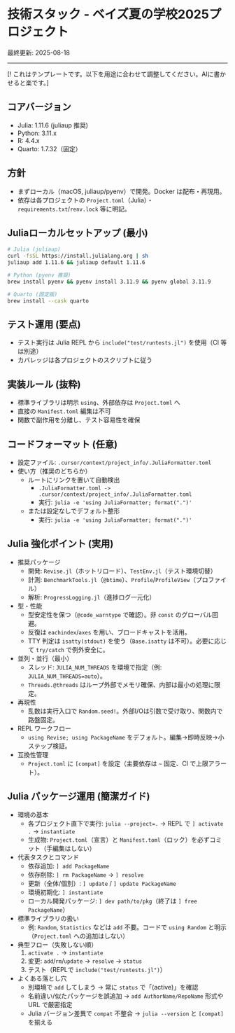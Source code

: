 # 技術スタック - ベイズ夏の学校2025プロジェクト

最終更新: 2025-08-18

----
[! これはテンプレートです。以下を用途に合わせて調整してください。AIに書かせると楽です。]

## コアバージョン
- Julia: 1.11.6 (juliaup 推奨)
- Python: 3.11.x
- R: 4.4.x
- Quarto: 1.7.32（固定）

## 方針
- まずローカル（macOS, juliaup/pyenv）で開発。Docker は配布・再現用。
- 依存は各プロジェクトの `Project.toml`（Julia）・`requirements.txt`/`renv.lock` 等に明記。

## Juliaローカルセットアップ (最小)
```bash
# Julia (juliaup)
curl -fsSL https://install.julialang.org | sh
juliaup add 1.11.6 && juliaup default 1.11.6

# Python (pyenv 推奨)
brew install pyenv && pyenv install 3.11.9 && pyenv global 3.11.9

# Quarto (固定版)
brew install --cask quarto
```

## テスト運用 (要点)
- テスト実行は Julia REPL から `include("test/runtests.jl")` を使用（CI 等は別途）
- カバレッジは各プロジェクトのスクリプトに従う

## 実装ルール (抜粋)
- 標準ライブラリは明示 `using`、外部依存は `Project.toml` へ
- 直接の `Manifest.toml` 編集は不可
- 関数で副作用を分離し、テスト容易性を確保

## コードフォーマット (任意)
- 設定ファイル: `.cursor/context/project_info/.JuliaFormatter.toml`
- 使い方（推奨のどちらか）
  - ルートにリンクを置いて自動検出
    - `.JuliaFormatter.toml -> .cursor/context/project_info/.JuliaFormatter.toml`
    - 実行: `julia -e 'using JuliaFormatter; format(".")'`
  - または設定なしでデフォルト整形
    - 実行: `julia -e 'using JuliaFormatter; format(".")'`

## Julia 強化ポイント (実用)
- 推奨パッケージ
  - 開発: `Revise.jl`（ホットリロード）、`TestEnv.jl`（テスト環境切替）
  - 計測: `BenchmarkTools.jl`（`@btime`）、`Profile`/`ProfileView`（プロファイル）
  - 解析: `ProgressLogging.jl`（進捗ログ一元化）
- 型・性能
  - 型安定性を保つ（`@code_warntype` で確認）。非 `const` のグローバル回避。
  - 反復は `eachindex`/`axes` を用い、ブロードキャストを活用。
  - TTY 判定は `isatty(stdout)` を使う（`Base.isatty` は不可）。必要に応じて `try/catch` で例外安全に。
- 並列・並行（最小）
  - スレッド: `JULIA_NUM_THREADS` を環境で指定（例: `JULIA_NUM_THREADS=auto`）。
  - `Threads.@threads` はループ外部でメモリ確保、内部は最小の処理に限定。
- 再現性
  - 乱数は実行入口で `Random.seed!`。外部I/Oは引数で受け取り、関数内で路盤固定。
- REPL ワークフロー
  - `using Revise; using PackageName` をデフォルト。編集→即時反映→小ステップ検証。
- 互換性管理
  - `Project.toml` に `[compat]` を設定（主要依存は `~` 固定、CI で上限アラート）。

## Julia パッケージ運用 (簡潔ガイド)
- 環境の基本
  - 各プロジェクト直下で実行: `julia --project=.` → REPL で `] activate .` → `instantiate`
  - 生成物: `Project.toml`（宣言）と `Manifest.toml`（ロック）を必ずコミット（手編集はしない）
- 代表タスクとコマンド
  - 依存追加: `] add PackageName`
  - 依存削除: `] rm PackageName` → `] resolve`
  - 更新（全体/個別）: `] update` / `] update PackageName`
  - 環境初期化: `] instantiate`
  - ローカル開発パッケージ: `] dev path/to/pkg`（終了は `] free PackageName`）
- 標準ライブラリの扱い
  - 例: `Random`, `Statistics` などは `add` 不要。コードで `using Random` と明示（`Project.toml` への追加はしない）
- 典型フロー（失敗しない順）
  1) `activate .` → `instantiate`
  2) 変更: `add`/`rm`/`update` → `resolve` → `status`
  3) テスト（REPLで `include("test/runtests.jl")`）
- よくある落とし穴
  - 別環境で `add` してしまう → 常に `status` で「(active)」を確認
  - 名前違い/似たパッケージを誤追加 → `add AuthorName/RepoName` 形式や URL で厳密指定
  - Julia バージョン差異で `compat` 不整合 → `julia --version` と `[compat]` を揃える